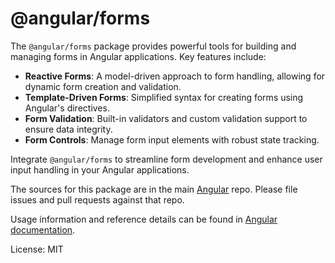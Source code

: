 # @angular/forms

The `@angular/forms` package provides powerful tools for building and managing forms in Angular applications. Key features include:

- **Reactive Forms**: A model-driven approach to form handling, allowing for dynamic form creation and validation.
- **Template-Driven Forms**: Simplified syntax for creating forms using Angular's directives.
- **Form Validation**: Built-in validators and custom validation support to ensure data integrity.
- **Form Controls**: Manage form input elements with robust state tracking.

Integrate `@angular/forms` to streamline form development and enhance user input handling in your Angular applications.

The sources for this package are in the main [Angular](https://github.com/angular/angular) repo. Please file issues and pull requests against that repo.

Usage information and reference details can be found in [Angular documentation](https://angular.dev/overview).

License: MIT